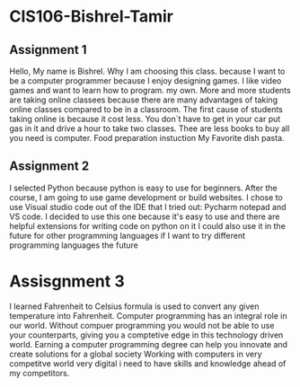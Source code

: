 # CIS106-Bishrel-Tamir

## Assignment 1

Hello, My name is Bishrel. Why I am choosing this class. because I want to be a computer programmer because I enjoy designing games. I like video games and want to learn how to program. my own. More and more students are taking online classees because there are many advantages of taking online classes compared to be in a classroom. The first cause of students taking online is because it cost less. You don`t have to get in your car put gas in it and drive a hour to take two classes. Thee are less books to buy all you need is computer.
Food preparation instuction My Favorite dish pasta.

## Assignment 2

I selected Python because python is easy to use for beginners. After the course, I am going to use game development or build websites. I chose to use Visual studio code out of the IDE that I tried out: Pycharm notepad and VS code. I decided to use this one because it's easy to use and there are helpful extensions for writing code on python on it I could also use it in the future for other programming languages if I want to try different programming languages the future

# Assisgnment 3
I learned Fahrenheit to Celsius formula is used to convert any given temperature into Fahrenheit.
Computer programming has an integral role in our world. 
Without compuer programming you would not be able to use your counterparts, giving you a comptetive edge in this technology driven world.
Earning a computer programming degree can help you innovate and create solutions for a global society
Working with computers in very competitve world  very digital i need to have skills and knowledge ahead of my competitors.
